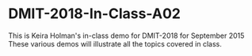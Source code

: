 # DMIT-2018-In-Class-A02

This is Keira Holman's in-class demo for DMIT-2018 for September 2015
These various demos will illustrate all the topics covered in class.
